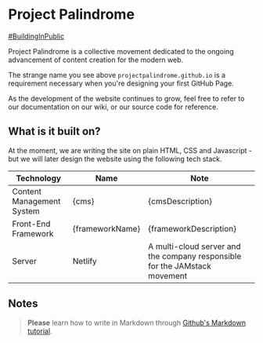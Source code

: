 # Project Palindrome

<a href="https://twitter.com/getpalindrome" title="Check out @GetPalindrome on Twitter">#BuildingInPublic</a>

Project Palindrome is a collective movement dedicated to the ongoing advancement of content creation for the modern web.

The strange name you see above `projectpalindrome.github.io` is a requirement necessary when you're designing your first GitHub Page.

As the development of the website continues to grow, feel free to refer to our documentation on our wiki, or our source code for reference.

## What is it built on?

At the moment, we are writing the site on plain HTML, CSS and Javascript - but we will later design the website using the following tech stack.

Technology | Name | Note
-----------|------|-------------
Content Management System | {cms} | {cmsDescription}
Front-End Framework | {frameworkName} | {frameworkDescription}
Server | Netlify | A multi-cloud server and the company responsible for the JAMstack movement

## Notes

> **Please** learn how to write in Markdown through [Github's Markdown tutorial](https://guides.github.com/features/mastering-markdown/).
